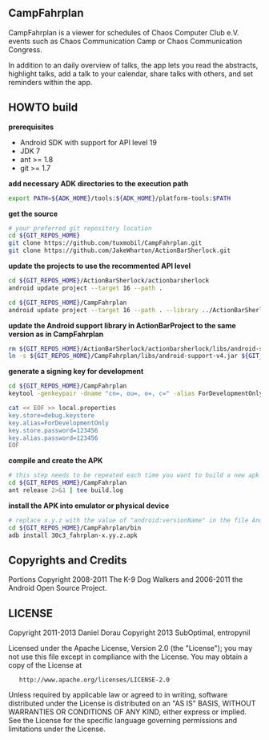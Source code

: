 CampFahrplan
------------

CampFahrplan is a viewer for schedules of Chaos Computer Club e.V. events such as
Chaos Communication Camp or Chaos Communication Congress.
  
In addition to an daily overview of talks, the app lets you read the abstracts, 
highlight talks, add a talk to your calendar, share talks with others, and 
set reminders within the app.

HOWTO build
-----------

**prerequisites**

- Android SDK with support for API level 19
- JDK 7
- ant >= 1.8
- git >= 1.7

**add necessary ADK directories to the execution path**

``` bash
export PATH=${ADK_HOME}/tools:${ADK_HOME}/platform-tools:$PATH
```

**get the source**

``` bash
# your preferred git repository location
cd ${GIT_REPOS_HOME}
git clone https://github.com/tuxmobil/CampFahrplan.git
git clone https://github.com/JakeWharton/ActionBarSherlock.git
```

**update the projects to use the recommented API level**
``` bash
cd ${GIT_REPOS_HOME}/ActionBarSherlock/actionbarsherlock
android update project --target 16 --path .

cd ${GIT_REPOS_HOME}/CampFahrplan
android update project --target 16 --path . --library ../ActionBarSherlock/actionbarsherlock --name 30c3_fahrplan
```

**update the Android support library in ActionBarProject to the same version as in CampFahrplan**
``` bash
rm ${GIT_REPOS_HOME}/ActionBarSherlock/actionbarsherlock/libs/android-support-v4.jar
ln -s ${GIT_REPOS_HOME}/CampFahrplan/libs/android-support-v4.jar ${GIT_REPOS_HOME}/ActionBarSherlock/actionbarsherlock/libs/android-support-v4.jar
```

**generate a signing key for development**
``` bash
cd ${GIT_REPOS_HOME}/CampFahrplan
keytool -genkeypair -dname "cn=, ou=, o=, c=" -alias ForDevelopmentOnly -keyalg RSA -keysize 2048 -keystore debug.keystore -keypass 123456 -storepass 123456 -validity 42

cat << EOF >> local.properties
key.store=debug.keystore
key.alias=ForDevelopmentOnly
key.store.password=123456
key.alias.password=123456
EOF
```

**compile and create the APK**
``` bash
# this step needs to be repeated each time you want to build a new apk
cd ${GIT_REPOS_HOME}/CampFahrplan
ant release 2>&1 | tee build.log
```

**install the APK into emulator or physical device**
``` bash
# replace x.y.z with the value of "android:versionName" in the file AndroidManifest.xml
cd ${GIT_REPOS_HOME}/CampFahrplan/bin
adb install 30c3_fahrplan-x.yy.z.apk
```

Copyrights and Credits
----------------------

Portions Copyright 2008-2011 The K-9 Dog Walkers and 2006-2011 the Android Open Source Project.

LICENSE
-------

   Copyright 2011-2013 Daniel Dorau
   Copyright 2013 SubOptimal, entropynil

   Licensed under the Apache License, Version 2.0 (the "License");
   you may not use this file except in compliance with the License.
   You may obtain a copy of the License at

       http://www.apache.org/licenses/LICENSE-2.0

   Unless required by applicable law or agreed to in writing, software
   distributed under the License is distributed on an "AS IS" BASIS,
   WITHOUT WARRANTIES OR CONDITIONS OF ANY KIND, either express or implied.
   See the License for the specific language governing permissions and
   limitations under the License.

